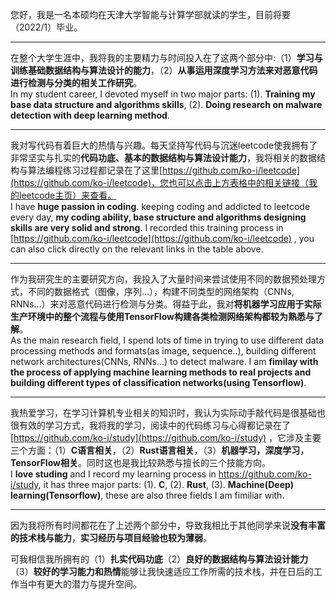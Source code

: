 您好，我是一名本硕均在天津大学智能与计算学部就读的学生，目前将要（2022/1）毕业。

---

在整个大学生涯中，我将我的主要精力与时间投入在了这两个部分中:（1）**学习与训练基础数据结构与算法设计的能力**，（2）**从事运用深度学习方法来对恶意代码进行检测与分类的相关工作研究**。  
In my student career, I devoted myself in two major parts: (1). **Training my base data structure and algorithms skills**, (2). **Doing research on malware detection with deep learning method**.

---

我对写代码有着巨大的热情与兴趣。每天坚持写代码与沉迷leetcode使我拥有了非常坚实与扎实的**代码功底、基本的数据结构与算法设计能力**，我将相关的数据结构与算法编程练习过程都记录在了这里[https://github.com/ko-i/leetcode](https://github.com/ko-i/leetcode)，您也可以点击上方表格中的相关链接（我的leetcode主页）来查看。  
I have **huge passion in coding**. keeping coding and addicted to leetcode every day, **my coding ability, base structure and algorithms designing skills are very solid and strong**. I recorded this training process in [https://github.com/ko-i/leetcode](https://github.com/ko-i/leetcode) , you can also click directly on the relevant links in the table above.

---

作为我研究生的主要研究方向，我投入了大量时间来尝试使用不同的数据预处理方式，不同的数据格式（图像，序列...），构建不同类型的网络架构（CNNs, RNNs...）来对恶意代码进行检测与分类。得益于此，我对**将机器学习应用于实际生产环境中的整个流程与使用TensorFlow构建各类检测网络架构都较为熟悉与了解**。  
As the main research field, I spend lots of time in trying to use different data processing methods and formats(as image, sequence..), building different network architectures(CNNs, RNNs...) to detect malware. I am **fimilay with the process of applying machine learning methods to real projects and building different types of classification networks(using Tensorflow)**.

---

我热爱学习，在学习计算机专业相关的知识时，我认为实际动手敲代码是很基础也很有效的学习方式，我将我的学习，阅读中的代码练习与心得都记录在了[https://github.com/ko-i/study](https://github.com/ko-i/study) ，它涉及主要三个方面：（1）**C语言相关**，（2）**Rust语言相关**，（3）**机器学习，深度学习，TensorFlow相关**。同时这也是我比较熟悉与擅长的三个技能方向。  
I **love studing** and I record my learning process in https://github.com/ko-i/study, it has three major parts: (1). **C**, (2). **Rust**, (3). **Machine(Deep) learning(Tensorflow)**, these are also three fields I am fimiliar with.

---

因为我将所有时间都花在了上述两个部分中，导致我相比于其他同学来说**没有丰富的技术栈与能力**，**实习经历与项目经验也较为薄弱**。

可我相信我所拥有的（1）**扎实代码功底**（2）**良好的数据结构与算法设计能力**（3）**较好的学习能力和热情**能够让我快速适应工作所需的技术栈，并在日后的工作当中有更大的潜力与提升空间。


